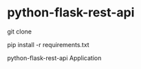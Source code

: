 # python-flask-rest-api

git clone <clone uri>

pip install -r requirements.txt

python-flask-rest-api Application
